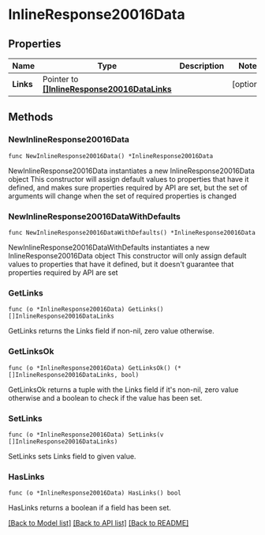 # InlineResponse20016Data

## Properties

Name | Type | Description | Notes
------------ | ------------- | ------------- | -------------
**Links** | Pointer to [**[]InlineResponse20016DataLinks**](InlineResponse20016DataLinks.md) |  | [optional] 

## Methods

### NewInlineResponse20016Data

`func NewInlineResponse20016Data() *InlineResponse20016Data`

NewInlineResponse20016Data instantiates a new InlineResponse20016Data object
This constructor will assign default values to properties that have it defined,
and makes sure properties required by API are set, but the set of arguments
will change when the set of required properties is changed

### NewInlineResponse20016DataWithDefaults

`func NewInlineResponse20016DataWithDefaults() *InlineResponse20016Data`

NewInlineResponse20016DataWithDefaults instantiates a new InlineResponse20016Data object
This constructor will only assign default values to properties that have it defined,
but it doesn't guarantee that properties required by API are set

### GetLinks

`func (o *InlineResponse20016Data) GetLinks() []InlineResponse20016DataLinks`

GetLinks returns the Links field if non-nil, zero value otherwise.

### GetLinksOk

`func (o *InlineResponse20016Data) GetLinksOk() (*[]InlineResponse20016DataLinks, bool)`

GetLinksOk returns a tuple with the Links field if it's non-nil, zero value otherwise
and a boolean to check if the value has been set.

### SetLinks

`func (o *InlineResponse20016Data) SetLinks(v []InlineResponse20016DataLinks)`

SetLinks sets Links field to given value.

### HasLinks

`func (o *InlineResponse20016Data) HasLinks() bool`

HasLinks returns a boolean if a field has been set.


[[Back to Model list]](../README.md#documentation-for-models) [[Back to API list]](../README.md#documentation-for-api-endpoints) [[Back to README]](../README.md)


